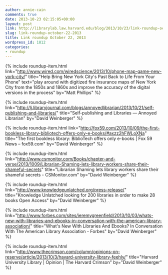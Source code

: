 ```yaml
---
author: annie-cain
comments: true
date: 2013-10-23 02:15:05+00:00
layout: post
link: http://librarylab.law.harvard.edu/blog/2013/10/23/link-roundup-october-22-2013/
slug: link-roundup-october-22-2013
title: Link roundup October 22, 2013
wordpress_id: 1812
categories:
- roundup
---
```


{% include roundup-item.html
  link="http://www.wired.com/wiredscience/2013/10/phone-map-game-new-york-city/"
  title="Help Bring New York City's Past Back to Life From Your Phone"
  text="play around with digitized fire insurance maps of New York City from the 1850s and 1860s and improve the accuracy of the digital versions in the process"
  by="Matt Phillips"
%}

{% include roundup-item.html
  link="http://lj.libraryjournal.com/blogs/annoyedlibrarian/2013/10/21/self-publishing-and-libraries/"
  title="Self-publishing and Libraries — Annoyed Librarian"
  by="David Weinberger"
%}

{% include roundup-item.html
  link="http://fox59.com/2013/10/09/the-first-bookless-library-bibliotech-offers-only-e-books/#axzz2hFWLoXNa"
  title="The first bookless library: BiblioTech offers only e-books | Fox 59 News – fox59.com"
  by="David Weinberger"
%}

{% include roundup-item.html
  link="http://www.csmonitor.com/Books/chapter-and-verse/2013/1009/Librarian-Shaming-lets-library-workers-share-their-shameful-secrets"
  title="Librarian Shaming lets library workers share their shameful secrets - CSMonitor.com"
  by="David Weinberger"
%}

{% include roundup-item.html
  link="http://www.knowledgeunlatched.org/press-release/"
  title="Knowledge Unlatched looking for 200 libraries in order to make 28 books Open Access"
  by="David Weinberger"
%}

{% include roundup-item.html
  link="http://www.forbes.com/sites/jeremygreenfield/2013/10/03/whats-new-with-libraries-and-ebooks-in-conversation-with-the-american-library-association/"
  title="What's New With Libraries And Ebooks? In Conversation With The American Library Association - Forbes"
  by="David Weinberger"
%}

{% include roundup-item.html
  link="http://www.thecrimson.com/column/opinions-on-reserve/article/2013/10/3/havard-university-library-feehly/"
  title="Harvard University Library | Opinion | The Harvard Crimson"
  by="David Weinberger"
%}
